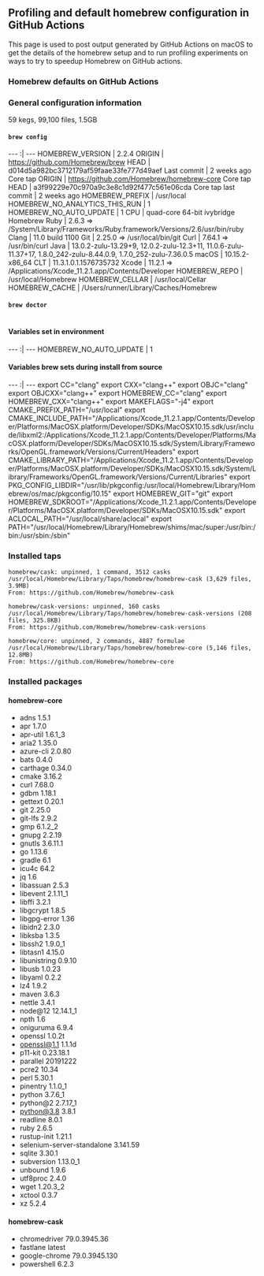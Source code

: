 ## Profiling and default homebrew configuration in GitHub Actions

This page is used to post output generated by GitHub Actions on macOS to get the details of the homebrew setup
and to run profiling experiments on ways to try to speedup Homebrew on GitHub actions.

### Homebrew defaults on GitHub Actions


### General configuration information

59 kegs, 99,100 files, 1.5GB

#### `brew config`


 --- :| ---
HOMEBREW_VERSION | 2.2.4
ORIGIN | https://github.com/Homebrew/brew
HEAD | d014d5a982bc3712179af59faae33fe777d49aef
Last commit | 2 weeks ago
Core tap ORIGIN | https://github.com/Homebrew/homebrew-core
Core tap HEAD | a3f99229e70c970a9c3e8c1d92f477c561e06cda
Core tap last commit | 2 weeks ago
HOMEBREW_PREFIX | /usr/local
HOMEBREW_NO_ANALYTICS_THIS_RUN | 1
HOMEBREW_NO_AUTO_UPDATE | 1
CPU | quad-core 64-bit ivybridge
Homebrew Ruby | 2.6.3 => /System/Library/Frameworks/Ruby.framework/Versions/2.6/usr/bin/ruby
Clang | 11.0 build 1100
Git | 2.25.0 => /usr/local/bin/git
Curl | 7.64.1 => /usr/bin/curl
Java | 13.0.2-zulu-13.29+9, 12.0.2-zulu-12.3+11, 11.0.6-zulu-11.37+17, 1.8.0_242-zulu-8.44.0.9, 1.7.0_252-zulu-7.36.0.5
macOS | 10.15.2-x86_64
CLT | 11.3.1.0.1.1576735732
Xcode | 11.2.1 => /Applications/Xcode_11.2.1.app/Contents/Developer
 HOMEBREW_REPO | /usr/local/Homebrew
 HOMEBREW_CELLAR | /usr/local/Cellar
 HOMEBREW_CACHE | /Users/runner/Library/Caches/Homebrew

#### `brew doctor`


```
```


#### Variables set in environment


 --- :| ---
HOMEBREW_NO_AUTO_UPDATE | 1

#### Variables brew sets during install from source


 --- :| ---
export CC="clang"
export CXX="clang\+\+"
export OBJC="clang"
export OBJCXX="clang\+\+"
export HOMEBREW_CC="clang"
export HOMEBREW_CXX="clang\+\+"
export MAKEFLAGS="-j4"
export CMAKE_PREFIX_PATH="/usr/local"
export CMAKE_INCLUDE_PATH="/Applications/Xcode_11.2.1.app/Contents/Developer/Platforms/MacOSX.platform/Developer/SDKs/MacOSX10.15.sdk/usr/include/libxml2:/Applications/Xcode_11.2.1.app/Contents/Developer/Platforms/MacOSX.platform/Developer/SDKs/MacOSX10.15.sdk/System/Library/Frameworks/OpenGL.framework/Versions/Current/Headers"
export CMAKE_LIBRARY_PATH="/Applications/Xcode_11.2.1.app/Contents/Developer/Platforms/MacOSX.platform/Developer/SDKs/MacOSX10.15.sdk/System/Library/Frameworks/OpenGL.framework/Versions/Current/Libraries"
export PKG_CONFIG_LIBDIR="/usr/lib/pkgconfig:/usr/local/Homebrew/Library/Homebrew/os/mac/pkgconfig/10.15"
export HOMEBREW_GIT="git"
export HOMEBREW_SDKROOT="/Applications/Xcode_11.2.1.app/Contents/Developer/Platforms/MacOSX.platform/Developer/SDKs/MacOSX10.15.sdk"
export ACLOCAL_PATH="/usr/local/share/aclocal"
export PATH="/usr/local/Homebrew/Library/Homebrew/shims/mac/super:/usr/bin:/bin:/usr/sbin:/sbin"

### Installed taps


```
homebrew/cask: unpinned, 1 command, 3512 casks
/usr/local/Homebrew/Library/Taps/homebrew/homebrew-cask (3,629 files, 3.9MB)
From: https://github.com/Homebrew/homebrew-cask

homebrew/cask-versions: unpinned, 160 casks
/usr/local/Homebrew/Library/Taps/homebrew/homebrew-cask-versions (208 files, 325.8KB)
From: https://github.com/Homebrew/homebrew-cask-versions

homebrew/core: unpinned, 2 commands, 4887 formulae
/usr/local/Homebrew/Library/Taps/homebrew/homebrew-core (5,146 files, 12.8MB)
From: https://github.com/Homebrew/homebrew-core
```


### Installed packages


#### homebrew-core


  * adns 1.5.1
  * apr 1.7.0
  * apr-util 1.6.1_3
  * aria2 1.35.0
  * azure-cli 2.0.80
  * bats 0.4.0
  * carthage 0.34.0
  * cmake 3.16.2
  * curl 7.68.0
  * gdbm 1.18.1
  * gettext 0.20.1
  * git 2.25.0
  * git-lfs 2.9.2
  * gmp 6.1.2_2
  * gnupg 2.2.19
  * gnutls 3.6.11.1
  * go 1.13.6
  * gradle 6.1
  * icu4c 64.2
  * jq 1.6
  * libassuan 2.5.3
  * libevent 2.1.11_1
  * libffi 3.2.1
  * libgcrypt 1.8.5
  * libgpg-error 1.36
  * libidn2 2.3.0
  * libksba 1.3.5
  * libssh2 1.9.0_1
  * libtasn1 4.15.0
  * libunistring 0.9.10
  * libusb 1.0.23
  * libyaml 0.2.2
  * lz4 1.9.2
  * maven 3.6.3
  * nettle 3.4.1
  * node@12 12.14.1_1
  * npth 1.6
  * oniguruma 6.9.4
  * openssl 1.0.2t
  * openssl@1.1 1.1.1d
  * p11-kit 0.23.18.1
  * parallel 20191222
  * pcre2 10.34
  * perl 5.30.1
  * pinentry 1.1.0_1
  * python 3.7.6_1
  * python@2 2.7.17_1
  * python@3.8 3.8.1
  * readline 8.0.1
  * ruby 2.6.5
  * rustup-init 1.21.1
  * selenium-server-standalone 3.141.59
  * sqlite 3.30.1
  * subversion 1.13.0_1
  * unbound 1.9.6
  * utf8proc 2.4.0
  * wget 1.20.3_2
  * xctool 0.3.7
  * xz 5.2.4

#### homebrew-cask


  * chromedriver 79.0.3945.36
  * fastlane latest
  * google-chrome 79.0.3945.130
  * powershell 6.2.3
